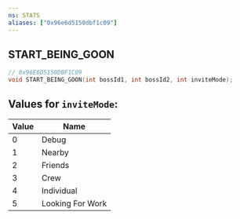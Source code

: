 ```yaml
---
ns: STATS
aliases: ["0x96e6d5150dbf1c09"]
---
```

## START_BEING_GOON

```c
// 0x96E6D5150DBF1C09
void START_BEING_GOON(int bossId1, int bossId2, int inviteMode);
```

## Values for `inviteMode`:
| Value | Name |
| --- | --- |
| 0 | Debug |
| 1 | Nearby |
| 2 | Friends |
| 3 | Crew |
| 4 | Individual |
| 5 | Looking For Work |

